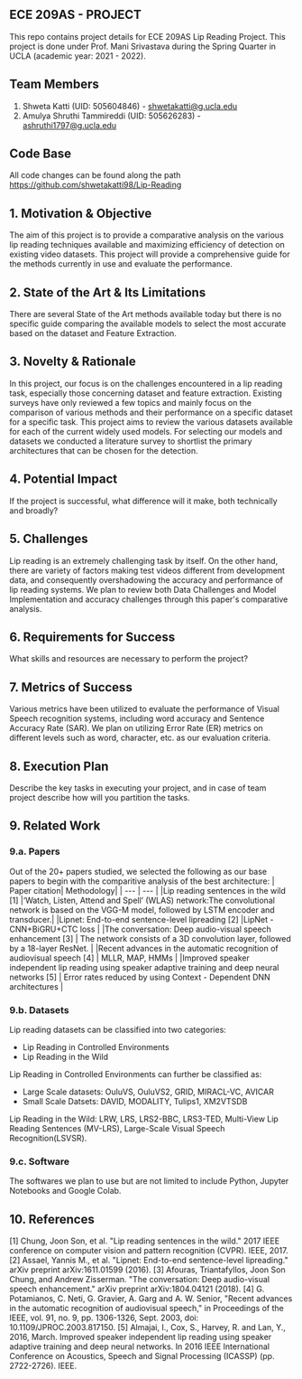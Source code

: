 ## ECE 209AS - PROJECT

This repo contains project details for ECE 209AS Lip Reading Project. This project is done under Prof. Mani Srivastava during the Spring Quarter in UCLA (academic year: 2021 - 2022).

## Team Members
1. Shweta Katti (UID: 505604846) - shwetakatti@g.ucla.edu
2. Amulya Shruthi Tammireddi (UID: 505626283) - ashruthi1797@g.ucla.edu


## Code Base
All code changes can be found along the path https://github.com/shwetakatti98/Lip-Reading


## 1. Motivation & Objective

The aim of this project is to provide a comparative analysis on the various lip reading techniques available and maximizing efficiency of detection on existing video datasets. This project will provide a comprehensive guide for the methods currently in use and evaluate the performance.

## 2. State of the Art & Its Limitations

There are several State of the Art methods available today but there is no specific guide comparing the available models to select the most accurate based on the dataset and Feature Extraction.

## 3. Novelty & Rationale

In this project, our focus is on the challenges encountered in a lip reading task, especially those concerning dataset and feature extraction. Existing surveys have only reviewed a few topics and mainly focus on the comparison of various methods and their performance on a specific dataset for a specific task. This project aims to review the various datasets available for each of the current widely used models. For selecting our models and datasets we conducted a literature survey to shortlist the primary architectures that can be chosen for the detection.

## 4. Potential Impact

If the project is successful, what difference will it make, both technically and broadly?

## 5. Challenges

Lip reading is an extremely challenging task by itself. On the other hand, there are variety of factors making test videos different from development data, and consequently overshadowing the accuracy and performance of lip reading systems. We plan to review both Data Challenges and Model Implementation and accuracy challenges through this paper's comparative analysis.

## 6. Requirements for Success

What skills and resources are necessary to perform the project?

## 7. Metrics of Success
Various metrics have been utilized to evaluate the performance of Visual Speech recognition systems, including word accuracy and Sentence Accuracy Rate (SAR). We plan on utilizing Error Rate (ER) metrics on different levels such as word, character, etc. as our evaluation criteria.

## 8. Execution Plan

Describe the key tasks in executing your project, and in case of team project describe how will you partition the tasks.

## 9. Related Work

### 9.a. Papers
Out of the 20+ papers studied, we selected the following as our base papers to begin with the comparitive analysis of the best architecture:
| Paper citation| Methodology|
| --- | --- |
|Lip reading sentences in the wild [1] |‘Watch, Listen, Attend and Spell’ (WLAS) network:The convolutional network is based on the VGG-M model, followed by LSTM encoder and transducer.|
|Lipnet: End-to-end sentence-level lipreading [2] |LipNet - CNN+BiGRU+CTC loss |
|The conversation: Deep audio-visual speech enhancement [3] | The network consists of a 3D convolution layer, followed by a 18-layer ResNet. |
|Recent advances in the automatic recognition of audiovisual speech [4] | MLLR, MAP, HMMs |
|Improved speaker independent lip reading using speaker adaptive training and deep neural networks [5] | Error rates reduced by using Context - Dependent DNN architectures |

### 9.b. Datasets

Lip reading datasets can be classified into two categories: 
- Lip Reading in Controlled Environments
- Lip Reading in the Wild

Lip Reading in Controlled Environments can further be classified as:
- Large Scale datasets: OuluVS, OuluVS2, GRID, MIRACL-VC, AVICAR
- Small Scale Datsets: DAVID, MODALITY, Tulips1, XM2VTSDB

Lip Reading in the Wild: LRW, LRS, LRS2-BBC, LRS3-TED, Multi-View Lip Reading Sentences (MV-LRS), Large-Scale Visual Speech Recognition(LSVSR).

### 9.c. Software
The softwares we plan to use but are not limited to include Python, Jupyter Notebooks and Google Colab.

## 10. References

[1] Chung, Joon Son, et al. "Lip reading sentences in the wild." 2017 IEEE conference on computer vision and pattern recognition (CVPR). IEEE, 2017.
[2] Assael, Yannis M., et al. "Lipnet: End-to-end sentence-level lipreading." arXiv preprint arXiv:1611.01599 (2016).
[3] Afouras, Triantafyllos, Joon Son Chung, and Andrew Zisserman. "The conversation: Deep audio-visual speech enhancement." arXiv preprint arXiv:1804.04121 (2018).
[4] G. Potamianos, C. Neti, G. Gravier, A. Garg and A. W. Senior, "Recent advances in the automatic recognition of audiovisual speech," in Proceedings of the IEEE, vol. 91, no. 9, pp. 1306-1326, Sept. 2003, doi: 10.1109/JPROC.2003.817150. 
[5] Almajai, I., Cox, S., Harvey, R. and Lan, Y., 2016, March. Improved speaker independent lip reading using speaker adaptive training and deep neural networks. In 2016 IEEE International Conference on Acoustics, Speech and Signal Processing (ICASSP) (pp. 2722-2726). IEEE. 

